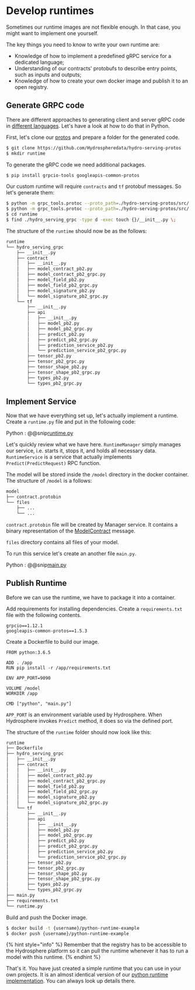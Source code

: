 # Develop runtimes

Sometimes our runtime images are not flexible enough. In that case, you might want to implement one yourself. 

The key things you need to know to write your own runtime are: 

* Knowledge of how to implement a predefined gRPC service for a dedicated language;
* Understanding of our contracts' protobufs to describe entry points, such as inputs and outputs;
* Knowledge of how to create your own docker image and publish it to an open registry.


## Generate GRPC code

There are different approaches to generating client and server gRPC code in [different languages](https://grpc.io/docs/). Let's have a look at how to do that in Python.

First, let's clone our [protos](https://github.com/Hydrospheredata/hydro-serving-protos) and prepare a folder for the generated code.

```sh
$ git clone https://github.com/Hydrospheredata/hydro-serving-protos
$ mkdir runtime
```

To generate the gRPC code we need additional packages. 

```sh
$ pip install grpcio-tools googleapis-common-protos
```

Our custom runtime will require `contracts` and `tf` protobuf messages. So let's generate them:

```sh
$ python -m grpc_tools.protoc --proto_path=./hydro-serving-protos/src/ --python_out=./runtime/ --grpc_python_out=./runtime/ $(find ./hydro-serving-protos/src/hydro_serving_grpc/contract/ -type f -name '*.proto')
$ python -m grpc_tools.protoc --proto_path=./hydro-serving-protos/src/ --python_out=./runtime/ --grpc_python_out=./runtime/ $(find ./hydro-serving-protos/src/hydro_serving_grpc/tf/ -type f -name '*.proto')
$ cd runtime
$ find ./hydro_serving_grpc -type d -exec touch {}/__init__.py \;
```

The structure of the `runtime` should now be as the follows:

```sh
runtime
└── hydro_serving_grpc
    ├── __init__.py
    ├── contract
    │   ├── __init__.py
    │   ├── model_contract_pb2.py
    │   ├── model_contract_pb2_grpc.py
    │   ├── model_field_pb2.py
    │   ├── model_field_pb2_grpc.py
    │   ├── model_signature_pb2.py
    │   └── model_signature_pb2_grpc.py
    └── tf
        ├── __init__.py
        ├── api
        │   ├── __init__.py
        │   ├── model_pb2.py
        │   ├── model_pb2_grpc.py
        │   ├── predict_pb2.py
        │   ├── predict_pb2_grpc.py
        │   ├── prediction_service_pb2.py
        │   └── prediction_service_pb2_grpc.py
        ├── tensor_pb2.py
        ├── tensor_pb2_grpc.py
        ├── tensor_shape_pb2.py
        ├── tensor_shape_pb2_grpc.py
        ├── types_pb2.py
        └── types_pb2_grpc.py
```

## Implement Service

Now that we have everything set up, let's actually implement a runtime. Create a `runtime.py` file and put in the following code:

Python
:   @@snip[runtime.py](snippets/python/develop-runtime/runtime.py)

Let's quickly review what we have here. `RuntimeManager` simply manages our service, i.e. starts it, stops it, and holds all necessary data. `RuntimeService` is a service that actually implements `Predict(PredictRequest)` RPC function.

The model will be stored inside the `/model` directory in the docker container. The structure of `/model` is a follows: 

```sh
model
├── contract.protobin
└── files
    ├── ...
    └── ...
```

`contract.protobin` file will be created by Manager service. It contains a binary representation of the [ModelContract](https://github.com/Hydrospheredata/hydro-serving-protos/blob/master/src/hydro_serving_grpc/contract/model_contract.proto) message. 

`files` directory contains all files of your model.

To run this service let's create an another file `main.py`.

Python
:   @@snip[main.py](snippets/python/develop-runtime/main.py)

## Publish Runtime

Before we can use the runtime, we have to package it into a container.

Add requirements for installing dependencies. Create a `requirements.txt` file with the following contents. 

```
grpcio==1.12.1 
googleapis-common-protos==1.5.3 
``` 

Create a Dockerfile to build our image. 

```docker
FROM python:3.6.5 

ADD . /app
RUN pip install -r /app/requirements.txt

ENV APP_PORT=9090

VOLUME /model 
WORKDIR /app

CMD ["python", "main.py"]
```

`APP_PORT` is an environment variable used by Hydrosphere. When Hydrosphere invokes `Predict` method, it does so via the defined port.

The structure of the `runtime` folder should now look like this:

```sh
runtime
├── Dockerfile
├── hydro_serving_grpc
│   ├── __init__.py
│   ├── contract
│   │   ├── __init__.py
│   │   ├── model_contract_pb2.py
│   │   ├── model_contract_pb2_grpc.py
│   │   ├── model_field_pb2.py
│   │   ├── model_field_pb2_grpc.py
│   │   ├── model_signature_pb2.py
│   │   └── model_signature_pb2_grpc.py
│   └── tf
│       ├── __init__.py
│       ├── api
│       │   ├── __init__.py
│       │   ├── model_pb2.py
│       │   ├── model_pb2_grpc.py
│       │   ├── predict_pb2.py
│       │   ├── predict_pb2_grpc.py
│       │   ├── prediction_service_pb2.py
│       │   └── prediction_service_pb2_grpc.py
│       ├── tensor_pb2.py
│       ├── tensor_pb2_grpc.py
│       ├── tensor_shape_pb2.py
│       ├── tensor_shape_pb2_grpc.py
│       ├── types_pb2.py
│       └── types_pb2_grpc.py
├── main.py
├── requirements.txt
└── runtime.py
```

Build and push the Docker image. 

```sh 
$ docker build -t {username}/python-runtime-example
$ docker push {username}/python-runtime-example

```

{% hint style="info" %}
Remember that the registry has to be accessible to the Hydrosphere platform so it can pull the runtime whenever it has to run a model with this runtime.
{% endhint %}

That's it. You have just created a simple runtime that you can use in your own projects. It  is an almost identical version of our [python runtime implementation](https://github.com/Hydrospheredata/hydro-serving-python). You can always look up details there. 
